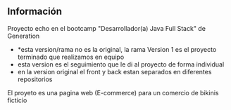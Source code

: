 ## Información

Proyecto echo en el bootcamp "Desarrollador(a) Java Full Stack" de Generation
  * *esta version/rama no es la original, la rama Version 1 es el proyecto terminado que realizamos en equipo
  * esta version es el seguimiento que le di al proyecto de forma individual
  * en la version original el front y back estan separados en diferentes repositorios

El proyeto es una pagina web (E-commerce) para un comercio de bikinis ficticio